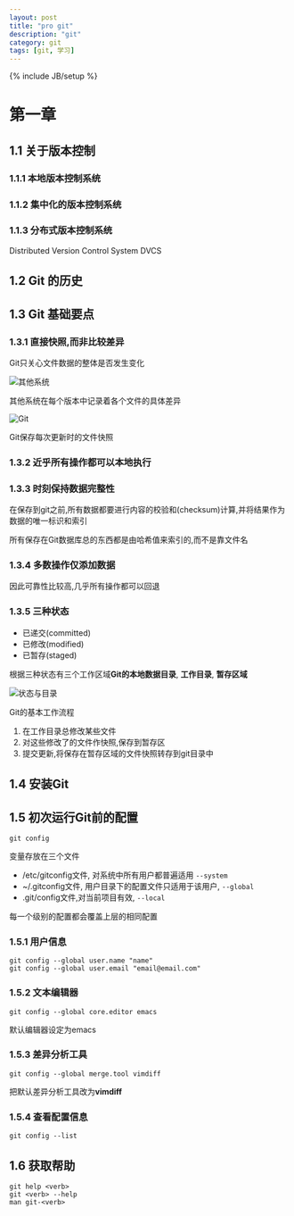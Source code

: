 ```yaml
---
layout: post
title: "pro git"
description: "git"
category: git
tags: [git, 学习]
---
```

{% include JB/setup %}

# 第一章

## 1.1 关于版本控制

### 1.1.1 本地版本控制系统

### 1.1.2 集中化的版本控制系统

### 1.1.3 分布式版本控制系统

Distributed Version Control System DVCS

## 1.2 Git 的历史

## 1.3 Git 基础要点

### 1.3.1 直接快照,而非比较差异

Git只关心文件数据的整体是否发生变化

![其他系统](/figure/git/p1.4.png)

其他系统在每个版本中记录着各个文件的具体差异

![Git](/figure/git/p1.5.png)

Git保存每次更新时的文件快照

### 1.3.2 近乎所有操作都可以本地执行

### 1.3.3 时刻保持数据完整性

在保存到git之前,所有数据都要进行内容的校验和(checksum)计算,并将结果作为数据的唯一标识和索引

所有保存在Git数据库总的东西都是由哈希值来索引的,而不是靠文件名

### 1.3.4 多数操作仅添加数据

因此可靠性比较高,几乎所有操作都可以回退

### 1.3.5 三种状态

* 已递交(committed)
* 已修改(modified)
* 已暂存(staged)

根据三种状态有三个工作区域**Git的本地数据目录**, **工作目录**, **暂存区域**

![状态与目录](/figure/git/p1.6.png)

Git的基本工作流程

1. 在工作目录总修改某些文件
2. 对这些修改了的文件作快照,保存到暂存区
3. 提交更新,将保存在暂存区域的文件快照转存到git目录中

## 1.4 安装Git

## 1.5 初次运行Git前的配置

`git config` 

变量存放在三个文件

* /etc/gitconfig文件, 对系统中所有用户都普遍适用 `--system`
* ~/.gitconfig文件, 用户目录下的配置文件只适用于该用户, `--global`
* .git/config文件,对当前项目有效, `--local`

每一个级别的配置都会覆盖上层的相同配置

### 1.5.1 用户信息

    git config --global user.name "name"
	git config --global user.email "email@email.com"
	
### 1.5.2 文本编辑器

    git config --global core.editor emacs
	
默认编辑器设定为emacs

### 1.5.3 差异分析工具

    git config --global merge.tool vimdiff

把默认差异分析工具改为**vimdiff**

### 1.5.4 查看配置信息

    git config --list
	
## 1.6 获取帮助

    git help <verb>
	git <verb> --help
	man git-<verb>
	



